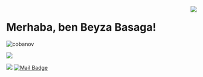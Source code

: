 <img align='right' src="https://github-readme-stats.vercel.app/api?username=cobanov&show_icons=true">

# Merhaba, ben Beyza Basaga! 
<p align="left"> <img src="https://komarev.com/ghpvc/?username=cobanov" alt="cobanov" /> </p>

[![](https://img.shields.io/github/followers/cobanov?style=social)](https://www.github.com/cobanov)



[![](https://img.shields.io/badge/linkedin-%230077B5.svg?&style=for-the-badge&logo=linkedin&logoColor=white)](https://www.linkedin.com/in/beyza-basaga/)
[![Mail Badge](https://img.shields.io/badge/mertcobanov@gmail.com-c14438?style=for-the-badge&logo=Gmail&logoColor=white&link=mailto:bbasaga06@gmail.com)](mailto:bbasaga06@gmail.com)



